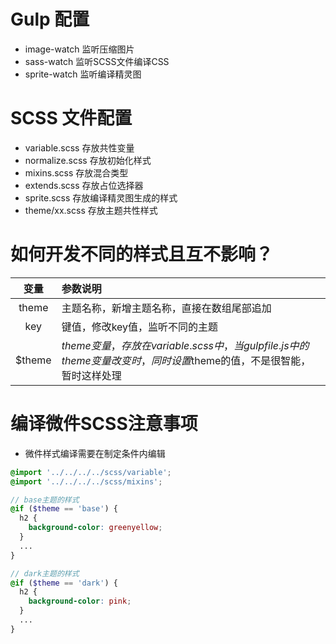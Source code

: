 # Gulp 配置
* image-watch 监听压缩图片
* sass-watch 监听SCSS文件编译CSS
* sprite-watch 监听编译精灵图

# SCSS 文件配置
* variable.scss 存放共性变量
* normalize.scss 存放初始化样式
* mixins.scss 存放混合类型
* extends.scss 存放占位选择器
* sprite.scss 存放编译精灵图生成的样式
* theme/xx.scss 存放主题共性样式

# 如何开发不同的样式且互不影响？
| 变量 | 参数说明 |
|:-------:|:------------- |
| theme | 主题名称，新增主题名称，直接在数组尾部追加 |
| key | 键值，修改key值，监听不同的主题 |
| $theme | $theme变量，存放在variable.scss中，当gulpfile.js中的theme变量改变时，同时设置$theme的值，不是很智能，暂时这样处理 |

# 编译微件SCSS注意事项
* 微件样式编译需要在制定条件内编辑
```scss
@import '../../../../scss/variable';
@import '../../../../scss/mixins';

// base主题的样式
@if ($theme == 'base') {
  h2 {
    background-color: greenyellow;
  }
  ...
}

// dark主题的样式
@if ($theme == 'dark') {
  h2 {
    background-color: pink;
  }
  ...
}
```
